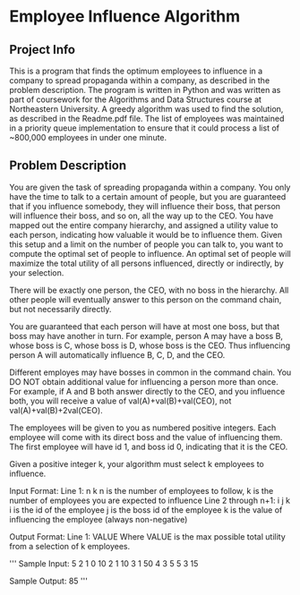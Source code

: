 Employee Influence Algorithm
============================

Project Info
------------
This is a program that finds the optimum employees to influence in a
company to spread propaganda within a company, as described in the problem
description. The program is written in Python and was written as part of
coursework for the Algorithms and Data Structures course at Northeastern
University. A greedy algorithm was used to find the solution, as described
in the Readme.pdf file. The list of employees was maintained in a priority
queue implementation to ensure that it could process a list of ~800,000
employees in under one minute.

Problem Description
-------------------

You are given the task of spreading propaganda within a company. You only have the time to talk to a certain amount of people, but you are guaranteed that if you influence somebody, they will influence their boss, that person will influence their boss, and so on, all the way up to the CEO. You have mapped out the entire company hierarchy, and assigned a utility value to each person, indicating how valuable it would be to influence them. Given this setup and a limit on the number of people you can talk to, you want to compute the optimal set of people to influence. An optimal set of people will maximize the total utility of all persons influenced, directly or indirectly, by your selection.

There will be exactly one person, the CEO, with no boss in the hierarchy. All other people will eventually answer to this person on the command chain, but not necessarily directly.

You are guaranteed that each person will have at most one boss, but that boss may have another in turn. For example, person A may have a boss B, whose boss is C, whose boss is D, whose boss is the CEO. Thus influencing person A will automatically influence B, C, D, and the CEO.

Different employes may have bosses in common in the command chain. You DO NOT obtain additional value for influencing a person more than once. For example, if A and B both answer directly to the CEO, and you influence both, you will receive a value of val(A)+val(B)+val(CEO), not val(A)+val(B)+2val(CEO).

The employees will be given to you as numbered positive integers. Each employee will come with its direct boss and the value of influencing them. The first employee will have id 1, and boss id 0, indicating that it is the CEO.

Given a positive integer k, your algorithm must select k employees to influence.

Input Format:
Line 1: n k
n is the number of employees to follow, k is the number of employees you are expected to influence
Line 2 through n+1: i j k
i is the id of the employee
j is the boss id of the employee
k is the value of influencing the employee (always non-negative)

Output Format:
Line 1: VALUE
Where VALUE is the max possible total utility from a selection of k employees.

'''
Sample Input:
5 2
1 0 10
2 1 10
3 1 50
4 3 5
5 3 15

Sample Output:
85
'''
